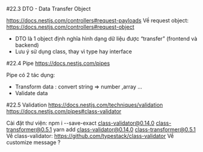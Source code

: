 #22.3 DTO - Data Transfer Object

https://docs.nestjs.com/controllers#request-payloads
Về request object: https://docs.nestjs.com/controllers#request-object

- DTO là 1 object định nghĩa hình dạng dữ liệu được “transfer” (frontend và backend)
- Lưu ý sử dụng class, thay vì type hay interface

#22.4 Pipe
https://docs.nestjs.com/pipes

Pipe có 2 tác dụng:

- Transform data : convert string => number ,array …
- Validate data

#22.5 Validation
https://docs.nestjs.com/techniques/validation
https://docs.nestjs.com/pipes#class-validator

Cài đặt thư viện:
npm i --save-exact class-validator@0.14.0 class-transformer@0.5.1
yarn add class-validator@0.14.0 class-transformer@0.5.1
Về class-validator: https://github.com/typestack/class-validator
Về customize message ?
